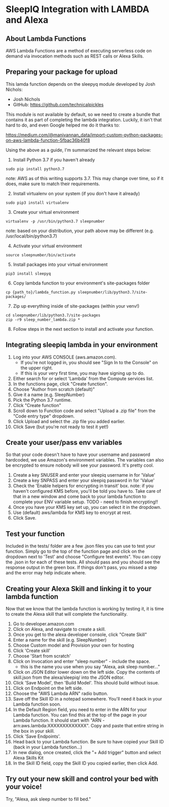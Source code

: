 # SleepIQ Integration with LAMBDA and Alexa

About Lambda Functions
----------------------
AWS Lambda Functions are a method of executing serverless code on demand via invocation methods such as REST calls or Alexa Skills.

Preparing your package for upload
---------------------------------
This lamda function depends on the sleepyq module developed by Josh Nichols:
 - Josh Nichols
 - GitHub: https://github.com/technicalpickles 

This module is not available by default, so we need to create a bundle that
contains it as part of completing the lambda integration. Luckily, it isn't
that hard to do, and even Google helped me do it thanks to:

https://medium.com/@manivannan_data/import-custom-python-packages-on-aws-lambda-function-5fbac36b40f8

Using the above as a guide, I'm summarized the relevant steps below:
1. Install Python 3.7 if you haven't already

`sudo pip install python3.7`

note: AWS as of this writing supports 3.7. This may change over time, so if it
      does, make sure to match their requirements.

2. Install virtualenv on your system (if you don't have it already)

`sudo pip3 install virtualenv`

3. Create your virtual environment

`virtualenv -p /usr/bin/python3.7 sleepnumber`

note: based on your distribution, your path above may be different
      (e.g. /usr/local/bin/python3.7)

4. Activate your virtual environment

`source sleepnumber/bin/activate`

5. Install packages into your virtual environment

`pip3 install sleepyq`

6. Copy lambda function to your environment's site-packages folder

`cp {path_to}/lambda_function.py sleepnumber/lib/python3.7/site-packages/`

7. Zip up everything inside of site-packages (within your venv!)

```
cd sleepnumber/lib/python3.7/site-packages
zip -r9 sleep_number_lambda.zip *
```

8. Follow steps in the next section to install and activate your function.

Integrating sleepiq lambda in your environment
----------------------------------------------
1. Log into your AWS CONSOLE (aws.amazon.com).
   - If you're not logged in, you should see "Sign In to the Console" on the 
     upper right.
   - If this is your very first time, you may have signing up to do.
2. Either search for or select 'Lambda' from the Compute services list.
3. In the functions page, click "Create function".
4. Choose "Author from scratch (default)"
5. Give it a name (e.g. SleepNumber)
6. Pick the Python 3.7 runtime.
7. Click "Create function"
9. Scroll down to Function code and select "Upload a .zip file" from the
   "Code entry type" dropdown.
10. Click Upload and select the .zip file you added earlier.
11. Click Save (but you're not ready to test it yet!)

Create your user/pass env variables
-----------------------------------
So that your code doesn't have to have your username and password hardcoded, we
use Amazon's environment variables. The variables can also be encrypted to
ensure nobody will see your password. It's pretty cool.

1. Create a key SNUSER and enter your sleepiq username in for 'Value'
2. Create a key SNPASS and enter your sleepiq password in for 'Value'
3. Check the 'Enable helpers for encrypting in transit' box.
 note: if you haven't configured KMS before, you'll be told you have to. Take
       care of that in a new window and come back to your lambda function to
       complete your ENV variable setup.
 TODO - need to finish encrypting!!
4. Once you have your KMS key set up, you can select it in the dropdown.
5. Use (default) aws/lambda for KMS key to encrypt at rest.
6. Click Save.

Test your function
------------------
Included in the tests/ folder are a few .json files you can use to test your
function. Simply go to the top of the function page and click on the dropdown
next to 'Test' and choose "Configure test events".  You can copy the .json
in for each of these tests. All should pass and you should see the response
output in the green box. If things don't pass, you missed a step and the
error may help indicate where.


Creating your Alexa Skill and linking it to your lambda function
----------------------------------------------------------------
Now that we know that the lambda function is working by testing it, it is time
to create the Alexa skill that will complete the functionality. 

1. Go to developer.amazon.com
2. Click on Alexa, and navigate to create a skill.
3. Once you get to the alexa developer console, click "Create Skill"
4. Enter a name for the skill (e.g. SleepNumber)
5. Choose Custom model and Provision your own for hosting
6. Click 'Create skill'
7. Choose 'Start from scratch'
8. Click on Invocation and enter "sleep number" - include the space.
     - this is the name you use when you say "Alexa, ask sleep number..."
9. Click on JSON Editor lower down on the left side. Copy the contents of
   skill.json from the alexa/sleepiq/ into the JSON editor.
10. Click 'Save Model', then 'Build Model'. This should build without issue.
11. Click on Endpoint on the left side.
12. Choose the "AWS Lambda ARN" radio button.
13. Save off the Skill ID in a notepad somewhere. You'll need it back in your
    Lambda function soon.
14. In the Default Region field, you need to enter in the ARN for your Lambda
    function. You can find this at the top of the page in your Lambda function.
    It should start with "ARN - arn:aws.lambda:XXXXXXXXXXXXX". Copy and paste
    that entire string in the box in your skill.
15. Click 'Save Endpoints'.
16. Head back to your Lambda function. Be sure to have copied your Skill ID
 (back in your Lambda function...)
17. In new dialog, once created, click the "+ Add trigger" button and select
   Alexa Skills Kit
18. In the Skill ID field, copy the Skill ID you copied earlier, then click
    Add.

Try out your new skill and control your bed with your voice!
------------------------------------------------------------
Try, "Alexa, ask sleep number to fill bed."
